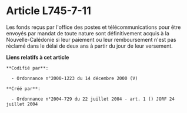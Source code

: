 # Article L745-7-11

Les fonds reçus par l'office des postes et télécommunications pour être envoyés par mandat de toute nature sont
définitivement acquis à la Nouvelle-Calédonie si leur paiement ou leur remboursement n'est pas réclamé dans le délai de deux
ans à partir du jour de leur versement.

**Liens relatifs à cet article**

	**Codifié par**:

	  - Ordonnance n°2000-1223 du 14 décembre 2000 (V)

	**Créé par**:

	  - Ordonnance n°2004-729 du 22 juillet 2004 - art. 1 () JORF 24 juillet 2004
